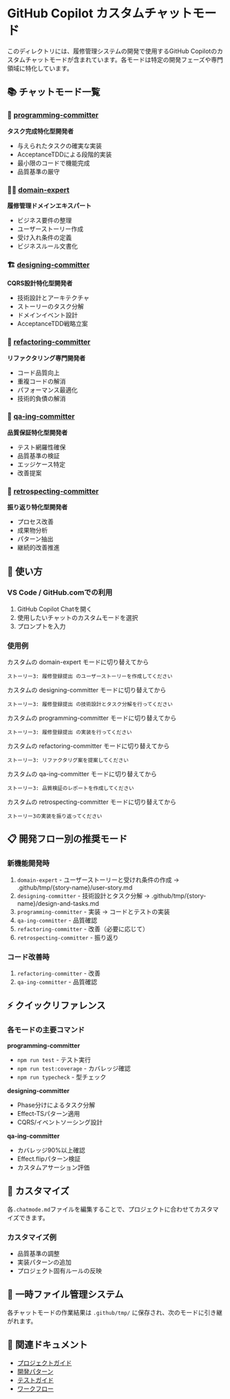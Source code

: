 # GitHub Copilot カスタムチャットモード

このディレクトリには、履修管理システムの開発で使用するGitHub Copilotのカスタムチャットモードが含まれています。各モードは特定の開発フェーズや専門領域に特化しています。

## 📚 チャットモード一覧

### 🎯 [programming-committer](./programming-committer.chatmode.md)
**タスク完成特化型開発者**
- 与えられたタスクの確実な実装
- AcceptanceTDDによる段階的実装
- 最小限のコードで機能完成
- 品質基準の厳守

### 👨‍💼 [domain-expert](./domain-expert.chatmode.md)
**履修管理ドメインエキスパート**
- ビジネス要件の整理
- ユーザーストーリー作成
- 受け入れ条件の定義
- ビジネスルール文書化

### 🏗️ [designing-committer](./designing-committer.chatmode.md)
**CQRS設計特化型開発者**
- 技術設計とアーキテクチャ
- ストーリーのタスク分解
- ドメインイベント設計
- AcceptanceTDD戦略立案

### 🔧 [refactoring-committer](./refactoring-committer.chatmode.md)
**リファクタリング専門開発者**
- コード品質向上
- 重複コードの解消
- パフォーマンス最適化
- 技術的負債の解消

### 🧪 [qa-ing-committer](./qa-ing-committer.chatmode.md)
**品質保証特化型開発者**
- テスト網羅性確保
- 品質基準の検証
- エッジケース特定
- 改善提案

### 🔄 [retrospecting-committer](./retrospecting-committer.chatmode.md)
**振り返り特化型開発者**
- プロセス改善
- 成果物分析
- パターン抽出
- 継続的改善推進

## 🚀 使い方

### VS Code / GitHub.comでの利用

1. GitHub Copilot Chatを開く
2. 使用したいチャットのカスタムモードを選択
3. プロンプトを入力

### 使用例


カスタムの domain-expert モードに切り替えてから
```
ストーリー3: 履修登録提出 のユーザーストーリーを作成してください
```

カスタムの designing-committer モードに切り替えてから
```
ストーリー3: 履修登録提出 の技術設計とタスク分解を行ってください
```

カスタムの programming-committer モードに切り替えてから
```
ストーリー3: 履修登録提出 の実装を行ってください
```

カスタムの refactoring-committer モードに切り替えてから
```
ストーリー3: リファクタリグ案を提案してください
```

カスタムの qa-ing-committer モードに切り替えてから
```
ストーリー3: 品質検証のレポートを作成してください
```

カスタムの retrospecting-committer モードに切り替えてから
```
ストーリー3の実装を振り返ってください
```

## 📋 開発フロー別の推奨モード

### 新機能開発時
1. `domain-expert` - ユーザーストーリーと受けれ条件の作成
  -> .github/tmp/{story-name}/user-story.md
2. `designing-committer` - 技術設計とタスク分解
  -> .github/tmp/{story-name}/design-and-tasks.md
3. `programming-committer` - 実装
  -> コードとテストの実装
4. `qa-ing-committer` - 品質確認
5. `refactoring-committer` - 改善（必要に応じて）
6. `retrospecting-committer` - 振り返り


### コード改善時
1. `refactoring-committer` - 改善
2. `qa-ing-committer` - 品質確認

## ⚡ クイックリファレンス

### 各モードの主要コマンド

**programming-committer**
- `npm run test` - テスト実行
- `npm run test:coverage` - カバレッジ確認
- `npm run typecheck` - 型チェック

**designing-committer**
- Phase分けによるタスク分解
- Effect-TSパターン適用
- CQRS/イベントソーシング設計

**qa-ing-committer**
- カバレッジ90%以上確認
- Effect.flipパターン検証
- カスタムアサーション評価

## 📝 カスタマイズ

各`.chatmode.md`ファイルを編集することで、プロジェクトに合わせてカスタマイズできます。

### カスタマイズ例
- 品質基準の調整
- 実装パターンの追加
- プロジェクト固有ルールの反映

## 📁 一時ファイル管理システム

各チャットモードの作業結果は `.github/tmp/` に保存され、次のモードに引き継がれます。


## 🔗 関連ドキュメント

- [プロジェクトガイド](../copilot-instructions/README.md)
- [開発パターン](../copilot-instructions/development-patterns.md)
- [テストガイド](../copilot-instructions/testing-guide.md)
- [ワークフロー](../copilot-instructions/workflow-guide.md)
